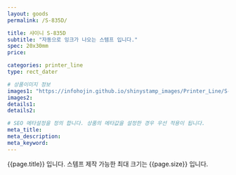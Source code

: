 ```yaml
---
layout: goods
permalink: /S-835D/

title: 샤이니 S-835D
subtitle: "자동으로 잉크가 나오는 스템프 입니다."
spec: 20x30mm
price: 

categories: printer_line
type: rect_dater

# 상품이미지 정보
images1: "https://infohojin.github.io/shinystamp_images/Printer_Line/S-835D/S-835D_1.jpg"
images2:
details1:
details2:    

# SEO 메타설정을 정의 합니다. 상품의 메타값을 설정한 경우 우선 적용이 됩니다.
meta_title: 
meta_description:
meta_keyword:
---
```


{{page.title}} 입니다. 스템프 제작 가능한 최대 크기는 {{page.size}} 입니다. 